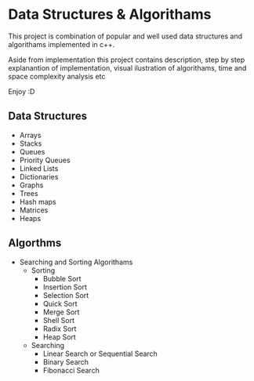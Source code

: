 # Data Structures & Algorithams

This project is combination of popular and well used data structures and algorithams implemented in c++.

Aside from implementation this project contains description, step by step explanantion of implementation, visual ilustration of algorithams, time and space complexity analysis etc

Enjoy :D

## Data Structures

- Arrays
- Stacks
- Queues
- Priority Queues
- Linked Lists
- Dictionaries
- Graphs
- Trees
- Hash maps
- Matrices
- Heaps

## Algorthms 

- Searching and Sorting Algorithams
  - Sorting
    - Bubble Sort 
    - Insertion Sort
    - Selection  Sort
    - Quick Sort
    - Merge Sort
    - Shell Sort
    - Radix Sort
    - Heap Sort
  - Searching
    - Linear Search or Sequential Search  
    - Binary Search
    - Fibonacci Search
